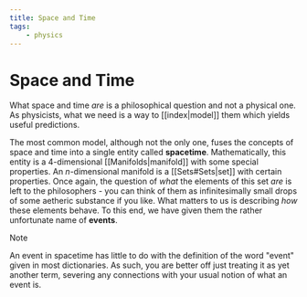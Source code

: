 ```yaml
---
title: Space and Time
tags:
    - physics
---
```


# Space and Time

What space and time *are* is a philosophical question and not a physical one. As physicists, what we need is a way to [[index|model]] them which yields useful predictions. 

The most common model, although not the only one, fuses the concepts of space and time into a single entity called **spacetime**. Mathematically, this entity is a 4-dimensional [[Manifolds|manifold]] with some special properties. An $n$-dimensional manifold is a [[Sets#Sets|set]] with certain properties. Once again, the question of *what* the elements of this set *are* is left to the philosophers - you can think of them as infinitesimally small drops of some aetheric substance if you like. What matters to us is describing *how* these elements behave. To this end, we have given them the rather unfortunate name of **events**. 

>[!NOTE]
>
>An event in spacetime has little to do with the definition of the word "event" given in most dictionaries. As such, you are better off just treating it as yet another term, severing any connections with your usual notion of what an event is.
>

